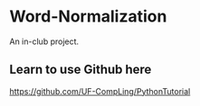 # Word-Normalization
An in-club project.

## Learn to use Github here
https://github.com/UF-CompLing/PythonTutorial
